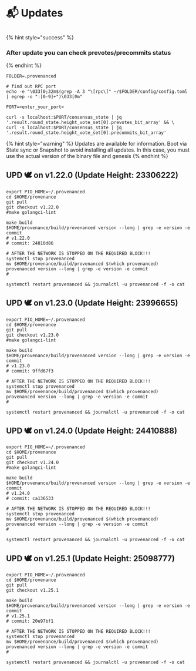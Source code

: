 # 📬 Updates

##

{% hint style="success" %}
### After update you can check prevotes/precommits status
{% endhint %}

```shell
FOLDER=.provenanced

# find out RPC port
echo -e "\033[0;32m$(grep -A 3 "\[rpc\]" ~/$FOLDER/config/config.toml | egrep -o ":[0-9]+")\033[0m"

PORT=<enter_your_port>

curl -s localhost:$PORT/consensus_state | jq '.result.round_state.height_vote_set[0].prevotes_bit_array' && \
curl -s localhost:$PORT/consensus_state | jq '.result.round_state.height_vote_set[0].precommits_bit_array'
```



{% hint style="warning" %}
Updates are available for information. Boot via State sync or Snapshot to avoid installing all updates. In this case, you must use the actual version of the binary file and genesis
{% endhint %}

## UPD 🕊 on v1.22.0 (Update Height: 23306222)

```shell
export PIO_HOME=~/.provenanced
cd $HOME/provenance
git pull
git checkout v1.22.0
#make golangci-lint

make build
$HOME/provenance/build/provenanced version --long | grep -e version -e commit
# v1.22.0
# commit: 24810d86

# AFTER THE NETWORK IS STOPPED ON THE REQUIRED BLOCK!!!
systemctl stop provenanced
mv $HOME/provenance/build/provenanced $(which provenanced)
provenanced version --long | grep -e version -e commit
# 

systemctl restart provenanced && journalctl -u provenanced -f -o cat
```

## UPD 🕊 on v1.23.0 (Update Height: 23996655)

```shell
export PIO_HOME=~/.provenanced
cd $HOME/provenance
git pull
git checkout v1.23.0
#make golangci-lint

make build
$HOME/provenance/build/provenanced version --long | grep -e version -e commit
# v1.23.0
# commit: 9ffd67f3

# AFTER THE NETWORK IS STOPPED ON THE REQUIRED BLOCK!!!
systemctl stop provenanced
mv $HOME/provenance/build/provenanced $(which provenanced)
provenanced version --long | grep -e version -e commit
# 

systemctl restart provenanced && journalctl -u provenanced -f -o cat
```

## UPD 🕊 on v1.24.0 (Update Height: 24410888)

```
export PIO_HOME=~/.provenanced
cd $HOME/provenance
git pull
git checkout v1.24.0
#make golangci-lint

make build
$HOME/provenance/build/provenanced version --long | grep -e version -e commit
# v1.24.0
# commit: ca136533

# AFTER THE NETWORK IS STOPPED ON THE REQUIRED BLOCK!!!
systemctl stop provenanced
mv $HOME/provenance/build/provenanced $(which provenanced)
provenanced version --long | grep -e version -e commit
# 

systemctl restart provenanced && journalctl -u provenanced -f -o cat
```

## UPD 🕊 on v1.25.1 (Update Height: 25098777)

```
export PIO_HOME=~/.provenanced
cd $HOME/provenance
git pull
git checkout v1.25.1

make build
$HOME/provenance/build/provenanced version --long | grep -e version -e commit
# v1.25.1
# commit: 20e97bf1

# AFTER THE NETWORK IS STOPPED ON THE REQUIRED BLOCK!!!
systemctl stop provenanced
mv $HOME/provenance/build/provenanced $(which provenanced)
provenanced version --long | grep -e version -e commit
# 

systemctl restart provenanced && journalctl -u provenanced -f -o cat
```

